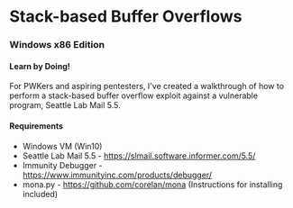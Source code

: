 # Stack-based Buffer Overflows
### Windows x86 Edition
#### Learn by Doing!

For PWKers and aspiring pentesters, I've created a walkthrough of how to perform a stack-based buffer overflow exploit against a vulnerable program, Seattle Lab Mail 5.5. 

#### Requirements
* Windows VM (Win10)
* Seattle Lab Mail 5.5 - https://slmail.software.informer.com/5.5/
* Immunity Debugger - https://www.immunityinc.com/products/debugger/
* mona.py - https://github.com/corelan/mona (Instructions for installing included)
